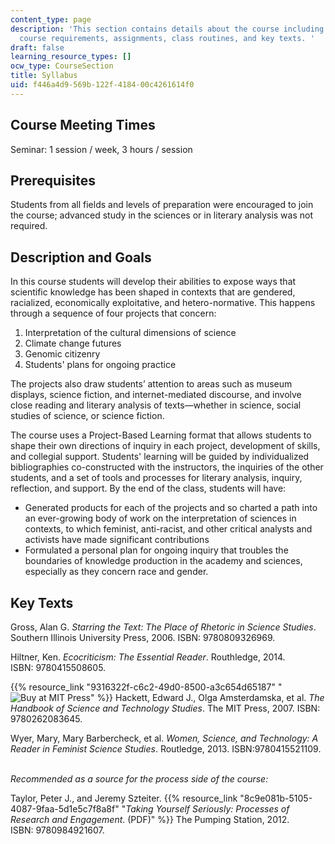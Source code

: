 ```yaml
---
content_type: page
description: 'This section contains details about the course including an overview,
  course requirements, assignments, class routines, and key texts. '
draft: false
learning_resource_types: []
ocw_type: CourseSection
title: Syllabus
uid: f446a4d9-569b-122f-4184-00c4261614f0
---
```

## Course Meeting Times

Seminar: 1 session / week, 3 hours / session

## Prerequisites

Students from all fields and levels of preparation were encouraged to join the course; advanced study in the sciences or in literary analysis was not required.

## Description and Goals

In this course students will develop their abilities to expose ways that scientific knowledge has been shaped in contexts that are gendered, racialized, economically exploitative, and hetero-normative. This happens through a sequence of four projects that concern:

1. Interpretation of the cultural dimensions of science
2. Climate change futures
3. Genomic citizenry
4. Students' plans for ongoing practice

The projects also draw students’ attention to areas such as museum displays, science fiction, and internet-mediated discourse, and involve close reading and literary analysis of texts—whether in science, social studies of science, or science fiction.

The course uses a Project-Based Learning format that allows students to shape their own directions of inquiry in each project, development of skills, and collegial support. Students' learning will be guided by individualized bibliographies co-constructed with the instructors, the inquiries of the other students, and a set of tools and processes for literary analysis, inquiry, reflection, and support. By the end of the class, students will have:

- Generated products for each of the projects and so charted a path into an ever-growing body of work on the interpretation of sciences in contexts, to which feminist, anti-racist, and other critical analysts and activists have made significant contributions
- Formulated a personal plan for ongoing inquiry that troubles the boundaries of knowledge production in the academy and sciences, especially as they concern race and gender. 

## Key Texts

Gross, Alan G. *Starring the Text: The Place of Rhetoric in Science Studies*. Southern Illinois University Press, 2006. ISBN: 9780809326969.

Hiltner, Ken. *Ecocriticism: The Essential Reader*. Routhledge, 2014. ISBN: 9780415508605.

{{% resource_link "9316322f-c6c2-49d0-8500-a3c654d65187" "![Buy at MIT Press](/images/mp_logo.gif)" %}} Hackett, Edward J., Olga Amsterdamska, et al. *The Handbook of Science and Technology Studies*. The MIT Press, 2007. ISBN: 9780262083645.

Wyer, Mary, Mary Barbercheck, et al. *Women, Science, and Technology: A Reader in Feminist Science Studies*. Routledge, 2013. ISBN:9780415521109.  

*Recommended as a source for the process side of the course:*

Taylor, Peter J., and Jeremy Szteiter. {{% resource_link "8c9e081b-5105-4087-9faa-5d1e5c7f8a8f" "*Taking Yourself Seriously: Processes of Research and Engagement*. (PDF)" %}} The Pumping Station, 2012. ISBN: 9780984921607.